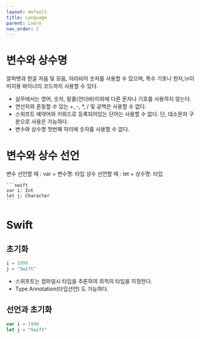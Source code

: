 ```yaml
---
layout: default
title: Language
parent: Learn
nav_order: 2
---
```


# 변수와 상수명

알파벳과 한글 자음 및 모음, 아라비아 숫자를 사용할 수 있으며, 특수 기호나 한자,\n이미지용 바이너리 코드까지 사용할 수 있다.
* 실무에서는 영어, 숫자, 밑줄(언더바)이외에 다른 문자나 기호를 사용하지 않는다.
* 연산자와 혼동할 수 있는 +, -, *, / 및 공백은 사용할 수 없다.
* 스위프트 예약어와 키워드로 등록되어있는 단어는 사용할 수 없다. 단, 대소문자 구분으로 사용은 가능하다.
* 변수와 상수명 첫번째 자리에 숫자를 사용할 수 없다.

# 변수와 상수 선언

변수 선언할 때 : var + 변수명: 타입
상수 선언할 때 : let + 상수명: 타입

    ```swift
    var i: Int
    let j: Character
    ```

# Swift

## 초기화
```swift
i = 1999
j = "Swift"
```
* 스위프트는 컴파일시 타입을 추론하여 최적의 타입을 지정한다.
* Type Annotation(타입선언) 도 가능하다.

## 선언과 초기화

```swift
var i = 1999
let j = "Swift"
```